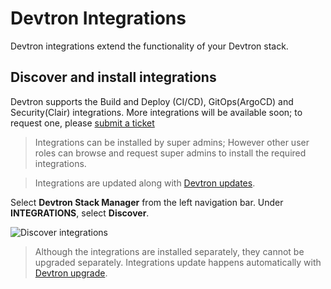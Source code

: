 # Devtron Integrations
 
Devtron integrations extend the functionality of your Devtron stack.

## Discover and install integrations
 
Devtron supports the Build and Deploy (CI/CD), GitOps(ArgoCD) and Security(Clair) integrations. More integrations will be available soon; to request one, please [submit a ticket](https://github.com/devtron-labs/devtron/issues/new/choose)

> Integrations can be installed by super admins; However other user roles can browse and request super admins to install the required integrations.

> Integrations are updated along with [Devtron updates](setup/../../setup/upgrade-devtron.md).

Select **Devtron Stack Manager** from the left navigation bar.
Under **INTEGRATIONS**, select **Discover**.
 
![Discover integrations](https://devtron-public-asset.s3.us-east-2.amazonaws.com/integrations/discover-integrations.png)
 
> Although the integrations are installed separately, they cannot be upgraded separately. Integrations update happens automatically with [Devtron upgrade](#upgrade-devtron).
 


